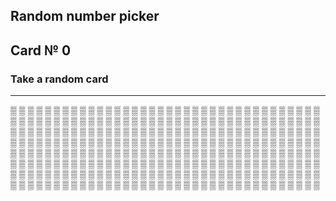 ## Random number picker 

## Card № 0

### Take a random card
----
[▒](74.md) [▒](56.md) [▒](38.md) [▒](78.md) [▒](71.md) [▒](29.md) [▒](84.md) [▒](53.md) [▒](92.md) [▒](27.md) [▒](54.md) [▒](20.md) [▒](88.md) [▒](55.md) [▒](54.md) [▒](84.md) [▒](49.md) [▒](77.md) [▒](64.md) [▒](77.md) [▒](30.md) [▒](15.md) [▒](79.md) [▒](73.md) [▒](87.md) [▒](46.md) [▒](60.md) [▒](37.md) [▒](39.md) [▒](5.md) [▒](81.md) [▒](79.md) [▒](0.md) [▒](2.md) [▒](13.md) [▒](64.md) [▒](47.md) [▒](91.md) [▒](40.md) [▒](80.md) [▒](54.md) [▒](82.md) [▒](17.md) [▒](38.md) [▒](57.md) [▒](81.md) [▒](11.md) [▒](63.md) [▒](21.md) [▒](97.md) [▒](42.md) [▒](59.md) [▒](40.md) [▒](75.md) [▒](62.md) [▒](7.md) [▒](91.md) [▒](5.md) [▒](32.md) [▒](7.md) [▒](78.md) [▒](91.md) [▒](28.md) [▒](49.md) [▒](98.md) [▒](33.md) [▒](70.md) [▒](30.md) [▒](94.md) [▒](97.md) [▒](13.md) [▒](85.md) [▒](8.md) [▒](1.md) [▒](60.md) [▒](50.md) [▒](58.md) [▒](29.md) [▒](11.md) [▒](58.md) [▒](4.md) [▒](79.md) [▒](28.md) [▒](73.md) [▒](60.md) [▒](73.md) [▒](7.md) [▒](37.md) [▒](25.md) [▒](88.md) [▒](43.md) [▒](66.md) [▒](58.md) [▒](65.md) [▒](12.md) [▒](10.md) [▒](69.md) [▒](31.md) [▒](11.md) [▒](4.md) [▒](44.md) [▒](32.md) [▒](6.md) [▒](31.md) [▒](74.md) [▒](34.md) [▒](16.md) [▒](63.md) [▒](7.md) [▒](39.md) [▒](22.md) [▒](81.md) [▒](53.md) [▒](92.md) [▒](16.md) [▒](74.md) [▒](1.md) [▒](89.md) [▒](95.md) [▒](26.md) [▒](3.md) [▒](34.md) [▒](46.md) [▒](82.md) [▒](78.md) [▒](15.md) [▒](85.md) [▒](22.md) [▒](61.md) [▒](57.md) [▒](51.md) [▒](12.md) [▒](51.md) [▒](85.md) [▒](76.md) [▒](43.md) [▒](33.md) [▒](68.md) [▒](62.md) [▒](49.md) [▒](57.md) [▒](26.md) [▒](25.md) [▒](79.md) [▒](83.md) [▒](27.md) [▒](84.md) [▒](15.md) [▒](93.md) [▒](72.md) [▒](99.md) [▒](15.md) [▒](19.md) [▒](14.md) [▒](5.md) [▒](39.md) [▒](78.md) [▒](47.md) [▒](31.md) [▒](26.md) [▒](68.md) [▒](88.md) [▒](57.md) [▒](77.md) [▒](13.md) [▒](65.md) [▒](11.md) [▒](35.md) [▒](65.md) [▒](17.md) [▒](92.md) [▒](40.md) [▒](85.md) [▒](67.md) [▒](49.md) [▒](73.md) [▒](71.md) [▒](62.md) [▒](23.md) [▒](53.md) [▒](64.md) [▒](43.md) [▒](83.md) [▒](18.md) [▒](93.md) [▒](38.md) [▒](67.md) [▒](44.md) [▒](21.md) [▒](26.md) [▒](95.md) [▒](52.md) [▒](14.md) [▒](97.md) [▒](25.md) [▒](52.md) [▒](9.md) [▒](66.md) [▒](37.md) [▒](48.md) [▒](98.md) [▒](90.md) [▒](59.md) [▒](8.md) [▒](23.md) [▒](71.md) [▒](34.md) [▒](13.md) [▒](94.md) [▒](24.md) [▒](96.md) [▒](61.md) [▒](58.md) [▒](36.md) [▒](93.md) [▒](59.md) [▒](80.md) [▒](12.md) [▒](83.md) [▒](94.md) [▒](48.md) [▒](18.md) [▒](51.md) [▒](86.md) [▒](96.md) [▒](18.md) [▒](67.md) [▒](50.md) [▒](70.md) [▒](0.md) [▒](34.md) [▒](98.md) [▒](87.md) [▒](47.md) [▒](42.md) [▒](6.md) [▒](96.md) [▒](88.md) [▒](66.md) [▒](96.md) [▒](17.md) [▒](14.md) [▒](66.md) [▒](2.md) [▒](50.md) [▒](41.md) [▒](86.md) [▒](56.md) [▒](61.md) [▒](32.md) [▒](10.md) [▒](94.md) [▒](86.md) [▒](25.md) [▒](12.md) [▒](6.md) [▒](91.md) [▒](28.md) [▒](33.md) [▒](75.md) [▒](41.md) [▒](29.md) [▒](68.md) [▒](84.md) [▒](39.md) [▒](30.md) [▒](80.md) [▒](93.md) [▒](51.md) [▒](20.md) [▒](62.md) [▒](53.md) [▒](71.md) [▒](22.md) [▒](0.md) [▒](2.md) [▒](9.md) [▒](72.md) [▒](29.md) [▒](41.md) [▒](92.md) [▒](86.md) [▒](23.md) [▒](89.md) [▒](38.md) [▒](27.md) [▒](64.md) [▒](61.md) 